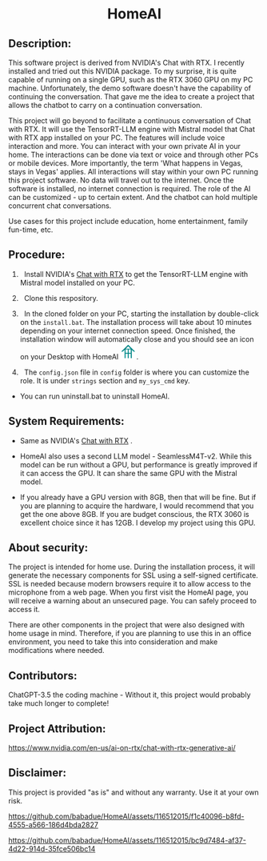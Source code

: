# <div align="center">HomeAI</div>

## Description:

This software project is derived from NVIDIA's Chat with RTX. I recently installed and 
tried out this NVIDIA package. To my surprise, it is quite capable of running on a 
single GPU, such as the RTX 3060 GPU on my PC machine. Unfortunately, the demo 
software doesn't have the capability of continuing the conversation. That gave me the 
idea to create a project that allows the chatbot to carry on a continuation conversation. 

This project will go beyond to facilitate a continuous conversation of Chat with RTX. It will use the TensorRT-LLM engine with Mistral model that Chat with RTX app installed on your PC. The features will include voice interaction and more. You can interact with your own private AI in your home. The interactions can be done via text or voice and through other PCs or mobile devices. More importantly, the term 'What happens in Vegas, stays in Vegas' applies. All interactions will stay within your own PC running this project software. No data will travel out to the internet. Once the software is installed, no internet connection is required.  The role of the AI can be customized - up to certain extent.  And the chatbot can hold multiple concurrent chat conversations.  

Use cases for this project include education, home entertainment, family fun-time, etc.

## Procedure:

1. &nbsp; Install NVIDIA's [Chat with RTX](https://www.nvidia.com/en-us/ai-on-rtx/chat-with-rtx-generative-ai/) to get the TensorRT-LLM engine with Mistral model installed on your PC.

2. &nbsp; Clone this respository.

3. &nbsp; In the cloned folder on your PC, starting the installation by double-click on the `install.bat`.  The installation process will take about 10 minutes depending on your internet connection speed.  Once finished, the installation window will automatically close and you should see an icon on your Desktop with HomeAI ![ ](homeai.png "Optional title").

4. &nbsp; The `config.json` file in `config` folder is where you can customize the role.  It is under `strings` section and `my_sys_cmd` key.

* You can run uninstall.bat to uninstall HomeAI.

## System Requirements:

* Same as NVIDIA's [Chat with RTX](https://www.nvidia.com/en-us/ai-on-rtx/chat-with-rtx-generative-ai/) .

* HomeAI also uses a second LLM model - SeamlessM4T-v2.  While this model can be run without a GPU, but performance is 
greatly improved if it can access the GPU. It can share the same GPU with the Mistral model.

* If you already have a GPU version with 8GB, then that will be fine. But if you are planning to acquire the hardware, I would recommend that you get the one above 8GB. If you are budget conscious, the RTX 3060 is excellent choice since it has 12GB. I develop my project using this GPU.

## About security:

The project is intended for home use. During the installation process, it will generate the necessary components for SSL using a self-signed certificate. SSL is needed because modern browsers require it to allow access to the microphone from a web page. When you first visit the HomeAI page, you will receive a warning about an unsecured page. You can safely proceed to access it.

There are other components in the project that were also designed with home usage in mind.  Therefore, if you are planning to use this in an office environment, you need to take this into consideration and make modifications where needed.

## Contributors:

ChatGPT-3.5 the coding machine - Without it, this project would probably take much longer to complete!

## Project Attribution:
https://www.nvidia.com/en-us/ai-on-rtx/chat-with-rtx-generative-ai/

## Disclaimer:

This project is provided "as is" and without any warranty. Use it at your own risk. 
    
https://github.com/babadue/HomeAI/assets/116512015/f1c40096-b8fd-4555-a566-186d4bda2827

https://github.com/babadue/HomeAI/assets/116512015/bc9d7484-af37-4d22-914d-35fce506bc14



